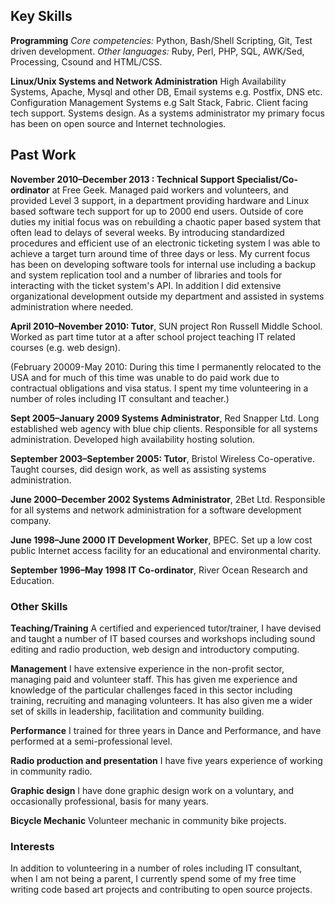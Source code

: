 ## Key Skills
**Programming**
    *Core competencies:* Python, Bash/Shell Scripting, Git, Test driven development.  *Other languages:* Ruby, Perl, PHP, SQL, AWK/Sed, Processing, Csound  and HTML/CSS. 

**Linux/Unix Systems and Network Administration**
    High Availability Systems, Apache, Mysql and other DB, Email systems e.g. Postfix, DNS etc. Configuration Management Systems e.g Salt Stack, Fabric. Client facing tech support. Systems design. As a systems administrator my primary focus has been on open source and Internet technologies.
 

## Past Work

**November 2010&ndash;December 2013 : 
Technical Support Specialist/Co-ordinator** at Free Geek. Managed paid workers and volunteers, and provided Level 3 support, in a department providing  hardware and Linux based software tech support for up to 2000 end users. Outside of core duties my initial focus was on rebuilding a chaotic paper based system that often lead to delays of several weeks. By introducing standardized procedures and efficient use of an electronic ticketing system I was able to achieve a target turn around time of three days or less. My current focus has been on developing software tools for internal use including a backup and system replication tool and a number of  libraries and tools for interacting with the ticket system's API. In addition I did extensive organizational development outside my department and assisted in systems administration where needed. 

**April 2010&ndash;November 2010:
Tutor**, SUN project Ron Russell Middle School. Worked as  part time tutor at a after school project teaching IT related courses (e.g. web design).

(February 20009-May 2010: During this time I permanently relocated to the USA and for much of this time was unable to do paid work due to contractual obligations and visa status. I spent my time volunteering in a number of roles including IT consultant and teacher.)

**Sept 2005&ndash;January 2009
Systems Administrator**, Red Snapper Ltd. Long established web agency with blue chip clients. Responsible for all systems administration. Developed high availability hosting solution. 

**September 2003&ndash;September 2005:
Tutor**, Bristol Wireless Co-operative. Taught courses, did design work, as well as assisting systems administration. 

**June 2000&ndash;December 2002
Systems Administrator**, 2Bet Ltd. Responsible for all systems and network administration for a software development company. 

**June 1998&ndash;June 2000
IT Development Worker**, BPEC. Set up a low cost public Internet access facility for an educational and environmental charity. 

**September 1996&ndash;May 1998
IT Co-ordinator**, River Ocean Research and Education.   

### Other Skills

**Teaching/Training**
    A certified and experienced tutor/trainer, I have devised and taught a number of IT based courses and workshops including sound editing and radio production, web design and introductory computing. 

**Management**
    I have extensive experience in the non-profit sector, managing paid and volunteer staff. This has given me experience and knowledge of the particular challenges faced in this sector including  training, recruiting and managing volunteers. It has also given me a wider set of skills in leadership, facilitation and community building.

**Performance**
    I trained for three years in Dance and Performance, and have performed at a semi-professional level.

**Radio production and presentation**
    I have five years experience of working in community radio.

**Graphic design**
    I have done graphic design work on a voluntary, and occasionally professional, basis for many years.

**Bicycle Mechanic**
    Volunteer mechanic in community bike projects.


### Interests

In addition to volunteering in a number of roles including IT consultant, when I am not being a parent, I currently spend some of my free time writing code based art projects and contributing to open source projects.

